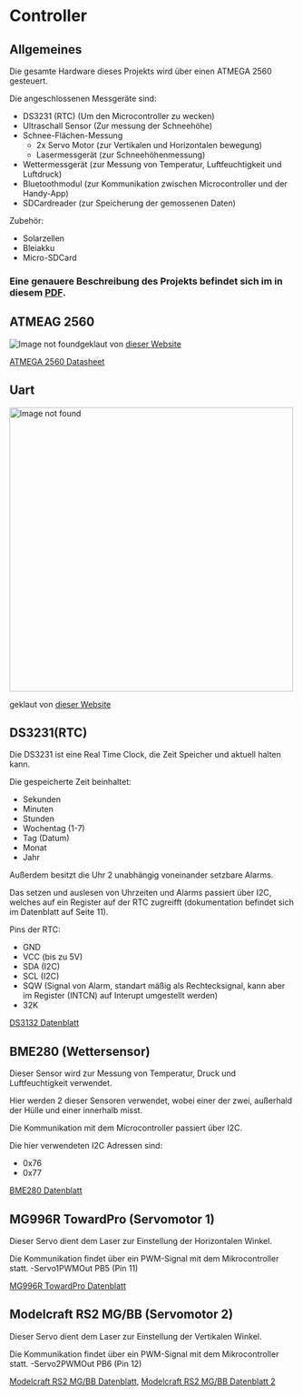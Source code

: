 # Controller

## Allgemeines

Die gesamte Hardware dieses Projekts wird über einen ATMEGA 2560 gesteuert.

Die angeschlossenen Messgeräte sind:
- DS3231 (RTC) (Um den Microcontroller zu wecken)
- Ultraschall Sensor (Zur messung der Schneehöhe)
- Schnee-Flächen-Messung
  - 2x Servo Motor (zur Vertikalen und Horizontalen bewegung)
  - Lasermessgerät (zur Schneehöhenmessung)
- Wettermessgerät (zur Messung von Temperatur, Luftfeuchtigkeit und Luftdruck)
- Bluetoothmodul (zur Kommunikation zwischen Microcontroller und der Handy-App)
- SDCardreader (zur Speicherung der gemossenen Daten)

Zubehör:
- Solarzellen
- Bleiakku
- Micro-SDCard

### Eine genauere Beschreibung des Projekts befindet sich im in diesem <a href="https://github.com/SnowHeight/-Controller/blob/master/Snow_Depth_Measurement.pdf">PDF</a>.


## ATMEAG 2560

<img src="https://www.exp-tech.de/media/image/10/64/e3/xARDUINO-Mega-Pinout-Diagram.png.pagespeed.ic.c8O2buxrE8.webp" alt="Image not found">geklaut von <a href="https://www.exp-tech.de/blog/arduino-mega-2560-pinbelegung">dieser Website</a></img>

<a href="https://ww1.microchip.com/downloads/en/devicedoc/atmel-2549-8-bit-avr-microcontroller-atmega640-1280-1281-2560-2561_datasheet.pdf">ATMEGA 2560 Datasheet</a>

## Uart

<img src="https://ae01.alicdn.com/kf/H6643303ef25f469e86cd438eaadb88f0u/3m-5m-silabs-CP210x-CP2102-USB-UART-TTL-3-3-v-Draht-Ende-f-r-PLC.jpg_Q90.jpg_.webp" alt="Image not found" width="500" height="500"></img>
<p>geklaut von <a href="https://de.aliexpress.com/item/32819446112.html">dieser Website</a></p>

## DS3231(RTC)

Die DS3231 ist eine Real Time Clock, die Zeit Speicher und aktuell halten kann.

Die gespeicherte Zeit beinhaltet:
- Sekunden
- Minuten
- Stunden
- Wochentag (1-7)
- Tag (Datum)
- Monat
- Jahr

Außerdem besitzt die Uhr 2 unabhängig voneinander setzbare Alarms.

Das setzen und auslesen von Uhrzeiten und Alarms passiert über I2C, welches auf ein Register auf der RTC zugreifft (dokumentation befindet sich im Datenblatt auf Seite 11).

Pins der RTC:
- GND
- VCC (bis zu 5V)
- SDA (I2C)
- SCL (I2C)
- SQW (Signal von Alarm, standart mäßig als Rechtecksignal, kann aber im Register (INTCN) auf Interupt umgestellt werden)
- 32K

<a href="https://datasheets.maximintegrated.com/en/ds/DS3231.pdf">DS3132 Datenblatt</a>


## BME280 (Wettersensor)

Dieser Sensor wird zur Messung von Temperatur, Druck und Luftfeuchtigkeit verwendet.

Hier werden 2 dieser Sensoren verwendet, wobei einer der zwei, außerhald der Hülle und einer innerhalb misst.

Die Kommunikation mit dem Microcontroller passiert über I2C.

Die hier verwendeten I2C Adressen sind:
- 0x76
- 0x77

<a href="https://www.mouser.com/datasheet/2/783/BST-BME280-DS002-1509607.pdf">BME280 Datenblatt</a>


## MG996R TowardPro (Servomotor 1)

Dieser Servo dient dem Laser zur Einstellung der Horizontalen Winkel.

Die Kommunikation findet über ein PWM-Signal mit dem Mikrocontroller statt.
-Servo1PWMOut	PB5 (Pin 11)

<a href="https://www.electronicoscaldas.com/datasheet/MG996R_Tower-Pro.pdf">MG996R TowardPro Datenblatt</a>


## Modelcraft RS2 MG/BB (Servomotor 2)

Dieser Servo dient dem Laser zur Einstellung der Vertikalen Winkel.

Die Kommunikation findet über ein PWM-Signal mit dem Mikrocontroller statt.
-Servo2PWMOut	PB6 (Pin 12)

<a href="https://www.conrad.com/p/modelcraft-standard-servo-rs2-mgbb-analogue-servo-gear-box-material-metal-connector-system-jr-205111">Modelcraft RS2 MG/BB Datenblatt</a>,
<a href="https://servodatabase.com/servo/modelcraft/rs-2">Modelcraft RS2 MG/BB Datenblatt 2</a>

